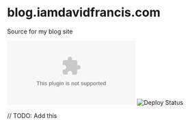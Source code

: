 # blog.iamdavidfrancis.com
 Source for my blog site

![Build Status](https://iamdavidfrancis.visualstudio.com/blog.iamdavidfrancis.com/_apis/build/status/iamdavidfrancis.blog.iamdavidfrancis.com?branchName=master&jobName=Build)
![Deploy Status](https://iamdavidfrancis.vsrm.visualstudio.com/_apis/public/Release/badge/a941ea9d-6eef-4886-b862-b82d908542b4/1/1)

// TODO: Add this